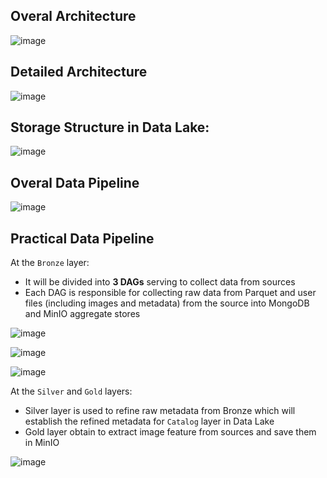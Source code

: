 ## Overal Architecture
![image](https://github.com/user-attachments/assets/c8195cf6-ee86-46f8-8890-ddd793b68cb5)


## Detailed Architecture
![image](https://github.com/user-attachments/assets/13726b7e-6c91-4453-a291-1dda31684cd1)

## Storage Structure in Data Lake:
![image](https://github.com/user-attachments/assets/5b9185f7-71c0-467a-a826-36881d5db6b6)



## Overal Data Pipeline
![image](https://github.com/user-attachments/assets/0f0e0040-8681-4b8f-9ba0-ec1eea828972)


## Practical Data Pipeline
At the `Bronze` layer:
* It will be divided into **3 DAGs** serving to collect data from sources
* Each DAG is responsible for collecting raw data from Parquet and user files (including images and metadata) from the source into MongoDB and MinIO aggregate stores

![image](https://github.com/user-attachments/assets/1bb6786b-38b4-4207-be2c-394e9d7dc9a7)

![image](https://github.com/user-attachments/assets/b4d65fbb-fd18-4ab7-8102-de535c38a960)

![image](https://github.com/user-attachments/assets/14e114a5-7ef7-47e8-b518-fae740a9f08d)

At the `Silver` and `Gold` layers:
* Silver layer is used to refine raw metadata from Bronze which will establish the refined metadata for `Catalog` layer in Data Lake
* Gold layer obtain to extract image feature from sources and save them in MinIO

![image](https://github.com/user-attachments/assets/85e16c66-f599-4191-9a9e-5ac05edb54b9)








